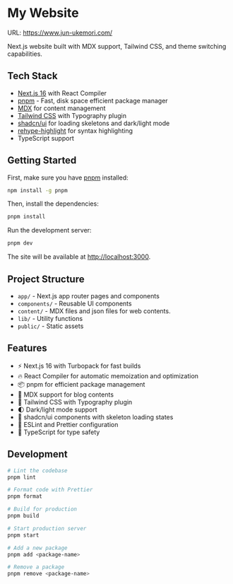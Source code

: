 # My Website

URL: https://www.jun-ukemori.com/

Next.js website built with MDX support, Tailwind CSS, and theme switching capabilities.

## Tech Stack

- [Next.js 16](https://nextjs.org) with React Compiler
- [pnpm](https://pnpm.io) - Fast, disk space efficient package manager
- [MDX](https://mdxjs.com/) for content management
- [Tailwind CSS](https://tailwindcss.com/) with Typography plugin
- [shadcn/ui](https://ui.shadcn.com/) for loading skeletons and dark/light mode
- [rehype-highlight](https://github.com/rehypejs/rehype-highlight) for syntax highlighting
- TypeScript support

## Getting Started

First, make sure you have [pnpm](https://pnpm.io) installed:

```bash
npm install -g pnpm
```

Then, install the dependencies:

```bash
pnpm install
```

Run the development server:

```bash
pnpm dev
```

The site will be available at [http://localhost:3000](http://localhost:3000).

## Project Structure

- `app/` - Next.js app router pages and components
- `components/` - Reusable UI components
- `content/` - MDX files and json files for web contents.
- `lib/` - Utility functions
- `public/` - Static assets

## Features

- ⚡️ Next.js 16 with Turbopack for fast builds
- 🔥 React Compiler for automatic memoization and optimization
- 📦 pnpm for efficient package management
- 📝 MDX support for blog contents
- 🎨 Tailwind CSS with Typography plugin
- 🌓 Dark/light mode support
- 🎯 shadcn/ui components with skeleton loading states
- 🎯 ESLint and Prettier configuration
- 💎 TypeScript for type safety

## Development

```bash
# Lint the codebase
pnpm lint

# Format code with Prettier
pnpm format

# Build for production
pnpm build

# Start production server
pnpm start

# Add a new package
pnpm add <package-name>

# Remove a package
pnpm remove <package-name>
```
